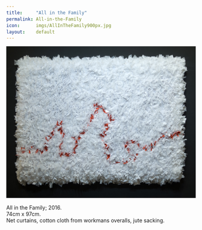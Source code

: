 ```yaml
---
title:     "All in the Family"
permalink: All-in-the-Family
icon:      imgs/AllInTheFamily900px.jpg
layout:    default
---
```


![All in the Family](imgs/AllInTheFamily900px.jpg)

All in the Family; 2016.  
74cm x 97cm.  
Net curtains, cotton cloth from workmans overalls, jute sacking.
